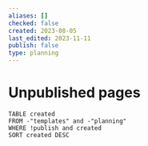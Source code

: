 ```yaml
---
aliases: []
checked: false
created: 2023-08-05
last_edited: 2023-11-11
publish: false
type: planning
---
```

# Unpublished pages

```dataview
TABLE created
FROM -"templates" and -"planning"
WHERE !publish and created
SORT created DESC
```
